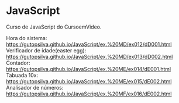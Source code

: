 # JavaScript
 Curso de JavaScript do CursoemVideo.

Hora do sistema: https://gutopsilva.github.io/JavaScript/ex.%20MD/ex012/dD001.html
Verificador de idade(easter egg): https://gutopsilva.github.io/JavaScript/ex.%20MD/ex013/dD002.html
Contador: https://gutopsilva.github.io/JavaScript/ex.%20ME/ex014/dE001.html
Tabuada 10x: https://gutopsilva.github.io/JavaScript/ex.%20ME/ex015/dE002.html
Analisador de números: https://gutopsilva.github.io/JavaScript/ex.%20MF/ex016/dE002.html
